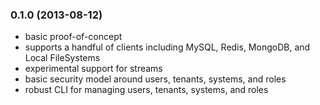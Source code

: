 ### 0.1.0 (2013-08-12)

- basic proof-of-concept
- supports a handful of clients including MySQL, Redis, MongoDB, and Local FileSystems
- experimental support for streams
- basic security model around users, tenants, systems, and roles
- robust CLI for managing users, tenants, systems, and roles
